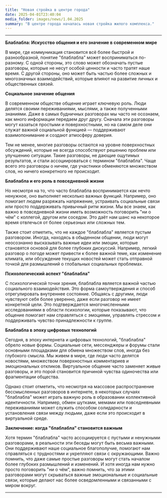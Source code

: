 ```yaml
---
title: "Новая стройка в центре города"
date: 2025-04-01T23:40:04
media_folder: images/news/1.04.2025
summary: "В центре города началась новая стройка жилого комплекса."
---
```

---

**Блаблабла: Искусство общения и его значение в современном мире**

В мире, где коммуникация становится всё более быстрой и разнообразной, понятие "блаблабла" может восприниматься по-разному. С одной стороны, это слово может обозначать пустые разговоры, которые не несут особой ценности и часто тратят наше время. С другой стороны, оно может быть частью более сложных и многозначных взаимодействий, которые влияют на развитие личных и общественных связей.

**Социальное значение общения**

В современном обществе общение играет ключевую роль. Люди делятся своими переживаниями, мыслями, а также полученными знаниями. Даже в самых будничных разговорах мы часто не осознаем, как много информации передаем друг другу. Сначала эти разговоры могут казаться простыми и поверхностными, но на самом деле они служат важной социальной функцией — поддерживают взаимопонимание и создают атмосферу доверия.

Тем не менее, многие разговоры остаются на уровне поверхностных обсуждений, которые не всегда способствуют решению проблем или улучшению ситуации. Такие разговоры, не дающие ощутимых результатов, и стали ассоциироваться с термином "блаблабла". Чаще всего это разговоры о ничем, где участники обменяются множеством слов, но ничего конкретного не происходит.

**Блаблабла и его роль в повседневной жизни**

Но несмотря на то, что часто блаблабла воспринимается как нечто ненужное, оно выполняет несколько важных функций. Например, оно помогает людям разряжать напряжение, устраивать социальные связи или просто поддерживать привычный ритм жизни. Мы все знаем, как важно в повседневной жизни иметь возможность поговорить "ни о чём" с коллегой, другом или соседом. Это даёт нам шанс на некоторое время отвлечься от более серьезных или сложных тем.

Также стоит отметить, что не каждое "блаблабла" является пустым разговором. Иногда, находясь в обыденном общении, люди могут неосознанно высказывать важные идеи или эмоции, которые становятся основой для более глубоких дискуссий. Например, легкий разговор о погоде может привести к более важной теме, как изменение климата, или обсуждение текущих новостей может стать отправной точкой для размышлений о глобальных социальных проблемах.

**Психологический аспект "блаблабла"**

С психологической точки зрения, блаблабла является важной частью социального взаимодействия. Это форма самоутверждения и способ отрегулировать внутреннее состояние. Общаясь с другими, люди чувствуют себя более уверенно, даже если разговор не имеет конкретной цели. Это подтверждается многочисленными исследованиями в области психологии, которые показывают, что общение помогает нам справляться с эмоциями, управлять стрессом и поддерживать чувство принадлежности к группе.

**Блаблабла в эпоху цифровых технологий**

Сегодня, в эпоху интернета и цифровых технологий, "блаблабла" обрело новые формы. Социальные сети, мессенджеры и форумы стали основными площадками для обмена множеством слов, иногда без глубокого смысла. Мы живем в мире, где люди часто делятся новостями, множеством поверхностных комментариев и эмоциональных откликов. Виртуальное общение часто заменяет живые разговоры, и это порой становится причиной чувства одиночества или фрагментации общества.

Однако стоит отметить, что несмотря на массовое распространение бессмысленных разговоров в интернете, в некоторых случаях "блаблабла" может играть важную роль в образовании коллективной идентичности. Например, обмен шутками, мемами или повседневными переживаниями может служить способом солидарности и установления связи между людьми, даже если это происходит в виртуальной среде.

**Заключение: когда "блаблабла" становится важным**

Хотя термин "блаблабла" часто ассоциируется с пустыми и ненужными разговорами, в реальности эти беседы могут быть весьма важными. Они поддерживают наше социальное благополучие, помогают нам справляться с трудностями и укрепляют связи с окружающими. Важно помнить, что даже самые простые разговоры могут стать началом более глубоких размышлений и изменений. И хотя иногда нам нужно просто поговорить "ни о чём", важно помнить, что за этими разговорами могут скрываться важные эмоциональные и социальные связи, которые делают нас более осведомленными и связанными с миром вокруг.

---